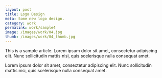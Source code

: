 ```yaml
---
layout: post
title: Logo Design
meta: Some new logo design.
category: work
permalink: work/sample4
image: /images/work/04.jpg
thumb: /images/work/04_thumb.jpg
---
```


This is a sample article. Lorem ipsum dolor sit amet, consectetur adipiscing elit. Nunc sollicitudin mattis nisi, quis scelerisque nulla consequat amet.

Lorem ipsum dolor sit amet, consectetur adipiscing elit. Nunc sollicitudin mattis nisi, quis scelerisque nulla consequat amet.